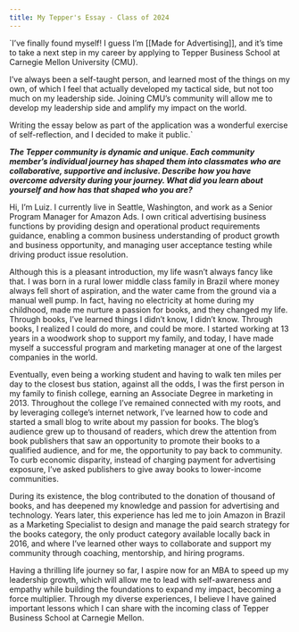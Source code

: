 ```yaml
---
title: My Tepper's Essay - Class of 2024
---
```


`I’ve finally found myself! I guess I’m [[Made for Advertising]], and it’s time to take a next step in my career by applying to Tepper Business School at Carnegie Mellon University (CMU).

I’ve always been a self-taught person, and learned most of the things on my own, of which I feel that actually developed my tactical side, but not too much on my leadership side. Joining CMU’s community will allow me to develop my leadership side and amplify my impact on the world.

Writing the essay below as part of the application was a wonderful exercise of self-reflection, and I decided to make it public.`

_**The Tepper community is dynamic and unique. Each community member’s individual journey has shaped them into classmates who are collaborative, supportive and inclusive. Describe how you have overcome adversity during your journey. What did you learn about yourself and how has that shaped who you are?**_


Hi, I’m Luiz. I currently live in Seattle, Washington, and work as a Senior Program Manager for Amazon Ads. I own critical advertising business functions by providing design and operational product requirements guidance, enabling a common business understanding of product growth and business opportunity, and managing user acceptance testing while driving product issue resolution.

Although this is a pleasant introduction, my life wasn’t always fancy like that. I was born in a rural lower middle class family in Brazil where money always fell short of aspiration, and the water came from the ground via a manual well pump. In fact, having no electricity at home during my childhood, made me nurture a passion for books, and they changed my life. Through books, I’ve learned things I didn’t know, I didn’t know. Through books, I realized I could do more, and could be more. I started working at 13 years in a woodwork shop to support my family, and today, I have made myself a successful program and marketing manager at one of the largest companies in the world.

Eventually, even being a working student and having to walk ten miles per day to the closest bus station, against all the odds, I was the first person in my family to finish college, earning an Associate Degree in marketing in 2013. Throughout the college I’ve remained connected with my roots, and by leveraging college’s internet network, I’ve learned how to code and started a small blog to write about my passion for books. The blog’s audience grew up to thousand of readers, which drew the attention from book publishers that saw an opportunity to promote their books to a qualified audience, and for me, the opportunity to pay back to community. To curb economic disparity, instead of charging payment for advertising exposure, I’ve asked publishers to give away books to lower-income communities.

During its existence, the blog contributed to the donation of thousand of books, and has deepened my knowledge and passion for advertising and technology. Years later, this experience has led me to join Amazon in Brazil as a Marketing Specialist to design and manage the paid search strategy for the books category, the only product category available locally back in 2016, and where I’ve learned other ways to collaborate and support my community through coaching, mentorship, and hiring programs.

Having a thrilling life journey so far, I aspire now for an MBA to speed up my leadership growth, which will allow me to lead with self-awareness and empathy while building the foundations to expand my impact, becoming a force multiplier. Through my diverse experiences, I believe I have gained important lessons which I can share with the incoming class of Tepper Business School at Carnegie Mellon.